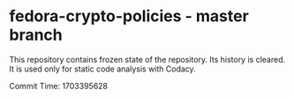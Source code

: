 # fedora-crypto-policies - master branch

This repository contains frozen state of the repository.
Its history is cleared. It is used only for static code
analysis with Codacy.

Commit Time: 1703395628